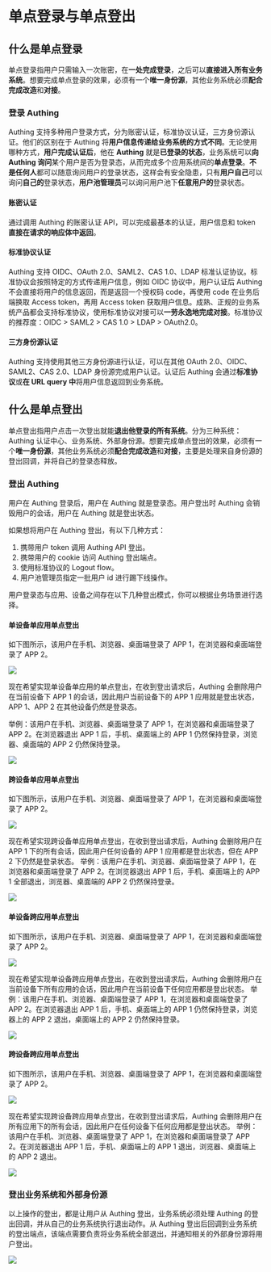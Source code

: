 # 单点登录与单点登出

<LastUpdated/>

## 什么是单点登录

单点登录指用户只需输入一次账密，在**一处完成登录**，之后可以**直接进入所有业务系统**。想要完成单点登录的效果，必须有一个**唯一身份源**，其他业务系统必须**配合完成改造**和**对接**。

### 登录 Authing

Authing 支持多种用户登录方式，分为账密认证，标准协议认证，三方身份源认证。他们的区别在于 Authing 将**用户信息传递给业务系统的方式不同**。无论使用哪种方式，**用户完成认证后**，他在 **Authing** 就是**已登录的状态**，业务系统可以**向 Authing 询问**某个用户是否为登录态，从而完成多个应用系统间的**单点登录**。**不是任何人**都可以随意询问用户的登录状态，这样会有安全隐患，只有**用户自己**可以询问**自己的**登录状态，**用户池管理员**可以询问用户池下**任意用户的**登录状态。

#### 账密认证

通过调用 Authing 的账密认证 API，可以完成最基本的认证，用户信息和 token **直接在请求的响应体中返回**。

#### 标准协议认证

Authing 支持 OIDC、OAuth 2.0、SAML2、CAS 1.0、LDAP 标准认证协议。标准协议会按照特定的方式传递用户信息，例如 OIDC 协议中，用户认证后 Authing 不会直接将用户的信息返回，而是返回一个授权码 code，再使用 code 在业务后端换取 Access token，再用 Access token 获取用户信息。成熟、正规的业务系统产品都会支持标准协议，使用标准协议对接可以**一劳永逸地完成对接**。标准协议的推荐度：OIDC > SAML2 > CAS 1.0 > LDAP > OAuth2.0。

#### 三方身份源认证

Authing 支持使用其他三方身份源进行认证，可以在其他 OAuth 2.0、OIDC、SAML2、CAS 2.0、LDAP 身份源完成用户认证。认证后 Authing 会通过**标准协议**或**在 URL query 中**将用户信息返回到业务系统。

## 什么是单点登出

单点登出指用户点击一次登出就能**退出他登录的所有系统**。分为三种系统：Authing 认证中心、业务系统、外部身份源。想要完成单点登出的效果，必须有一个**唯一身份源**，其他业务系统必须**配合完成改造**和**对接**，主要是处理来自身份源的登出回调，并将自己的登录态释放。

### 登出 Authing

用户在 Authing 登录后，用户在 Authing 就是登录态。用户登出时 Authing 会销毁用户的会话，用户在 Authing 就是登出状态。

如果想将用户在 Authing 登出，有以下几种方式：

1. 携带用户 token 调用 Authing API 登出。
2. 携带用户的 cookie 访问 Authing 登出端点。
3. 使用标准协议的 Logout flow。
4. 用户池管理员指定一批用户 id 进行踢下线操作。

用户登录态与应用、设备之间存在以下几种登出模式，你可以根据业务场景进行选择。

#### 单设备单应用单点登出

如下图所示，该用户在手机、浏览器、桌面端登录了 APP 1，在浏览器和桌面端登录了 APP 2。

![](~@imagesZhCn/concepts/app-device-logout-1.png)

现在希望实现单设备单应用的单点登出，在收到登出请求后，Authing 会删除用户在当前设备下 APP 1 的会话，因此用户当前设备下的 APP 1 应用就是登出状态，APP 1、APP 2 在其他设备仍然是登录态。

举例：该用户在手机、浏览器、桌面端登录了 APP 1，在浏览器和桌面端登录了 APP 2。在浏览器退出 APP 1 后，手机、桌面端上的 APP 1 仍然保持登录，浏览器、桌面端的 APP 2 仍然保持登录。

![](~@imagesZhCn/concepts/app-device-logout-2.png)

#### 跨设备单应用单点登出

如下图所示，该用户在手机、浏览器、桌面端登录了 APP 1，在浏览器和桌面端登录了 APP 2。

![](~@imagesZhCn/concepts/app-device-logout-1.png)

现在希望实现跨设备单应用单点登出，在收到登出请求后，Authing 会删除用户在 APP 1 下的所有会话，因此用户任何设备的 APP 1 应用都是登出状态，但在 APP 2 下仍然是登录状态。
举例：该用户在手机、浏览器、桌面端登录了 APP 1，在浏览器和桌面端登录了 APP 2。在浏览器退出 APP 1 后，手机、桌面端上的 APP 1 全部退出，浏览器、桌面端的 APP 2 仍然保持登录。

![](~@imagesZhCn/concepts/app-device-logout-3.png)

#### 单设备跨应用单点登出

如下图所示，该用户在手机、浏览器、桌面端登录了 APP 1，在浏览器和桌面端登录了 APP 2。

![](~@imagesZhCn/concepts/app-device-logout-1.png)


现在希望实现单设备跨应用单点登出，在收到登出请求后，Authing 会删除用户在当前设备下所有应用的会话，因此用户在当前设备下任何应用都是登出状态。
举例：该用户在手机、浏览器、桌面端登录了 APP 1，在浏览器和桌面端登录了 APP 2。在浏览器退出 APP 1 后，手机、桌面端上的 APP 1 仍然保持登录，浏览器上的 APP 2 退出，桌面端上的 APP 2 仍然保持登录。

![](~@imagesZhCn/concepts/app-device-logout-4.png)

#### 跨设备跨应用单点登出

如下图所示，该用户在手机、浏览器、桌面端登录了 APP 1，在浏览器和桌面端登录了 APP 2。

![](~@imagesZhCn/concepts/app-device-logout-1.png)


现在希望实现跨设备跨应用单点登出，在收到登出请求后，Authing 会删除用户在所有应用下的所有会话，因此用户在任何设备下任何应用都是登出状态。
举例：该用户在手机、浏览器、桌面端登录了 APP 1，在浏览器和桌面端登录了 APP 2。在浏览器退出 APP 1 后，手机、桌面端上的 APP 1 退出，浏览器、桌面端上的 APP 2 退出。

![](~@imagesZhCn/concepts/app-device-logout-5.png)

### 登出业务系统和外部身份源

以上操作的登出，都是让用户从 Authing 登出，业务系统必须处理 Authing 的登出回调，并从自己的业务系统执行退出动作。从 Authing 登出后回调到业务系统的登出端点，该端点需要负责将业务系统全部退出，并通知相关的外部身份源将用户登出。

![](~@imagesZhCn/concepts/app-device-logout-6.png)

